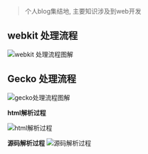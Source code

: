 > 个人blog集结地, 主要知识涉及到web开发

## webkit 处理流程
![webkit 处理流程图解](https://www.html5rocks.com/zh/tutorials/internals/howbrowserswork/webkitflow.png)

## Gecko 处理流程
![gecko处理流程图解](https://www.html5rocks.com/zh/tutorials/internals/howbrowserswork/image008.jpg)

**html解析过程**

![html解析过程](https://www.html5rocks.com/zh/tutorials/internals/howbrowserswork/image011.png)

**源码解析过程**
![源码解析过程](https://www.html5rocks.com/zh/tutorials/internals/howbrowserswork/image013.png)






















































